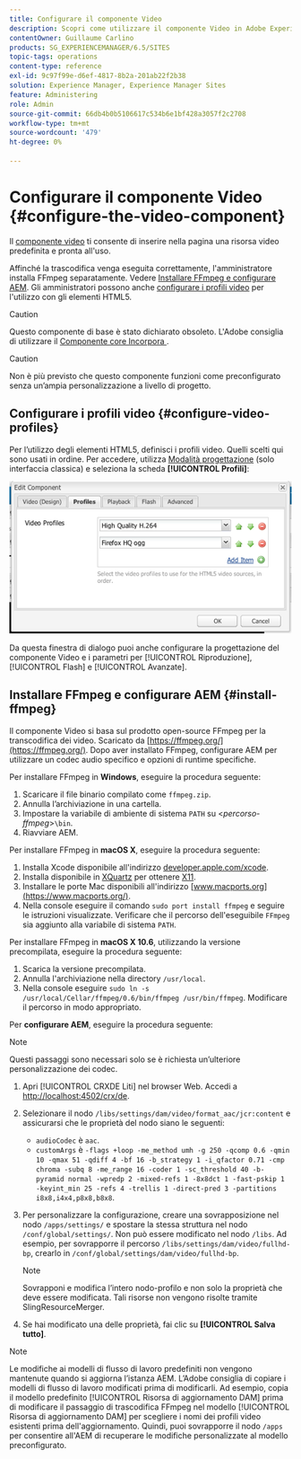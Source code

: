 ```yaml
---
title: Configurare il componente Video
description: Scopri come utilizzare il componente Video in Adobe Experience Manager per inserire nella pagina una risorsa video predefinita e pronta all’uso.
contentOwner: Guillaume Carlino
products: SG_EXPERIENCEMANAGER/6.5/SITES
topic-tags: operations
content-type: reference
exl-id: 9c97f99e-d6ef-4817-8b2a-201ab22f2b38
solution: Experience Manager, Experience Manager Sites
feature: Administering
role: Admin
source-git-commit: 66db4b0b5106617c534b6e1bf428a3057f2c2708
workflow-type: tm+mt
source-wordcount: '479'
ht-degree: 0%

---
```


# Configurare il componente Video {#configure-the-video-component}

Il [componente video](/help/sites-authoring/default-components-foundation.md#video) ti consente di inserire nella pagina una risorsa video predefinita e pronta all&#39;uso.

Affinché la trascodifica venga eseguita correttamente, l&#39;amministratore installa FFmpeg separatamente. Vedere [Installare FFmpeg e configurare AEM](#install-ffmpeg). Gli amministratori possono anche [configurare i profili video](#configure-video-profiles) per l&#39;utilizzo con gli elementi HTML5.

>[!CAUTION]
>
>Questo componente di base è stato dichiarato obsoleto. L&#39;Adobe consiglia di utilizzare il [Componente core Incorpora ](https://experienceleague.adobe.com/docs/experience-manager-core-components/using/wcm-components/embed.html?lang=it).

>[!CAUTION]
>
>Non è più previsto che questo componente funzioni come preconfigurato senza un’ampia personalizzazione a livello di progetto.

## Configurare i profili video {#configure-video-profiles}

Per l’utilizzo degli elementi HTML5, definisci i profili video. Quelli scelti qui sono usati in ordine. Per accedere, utilizza [Modalità progettazione](/help/sites-authoring/default-components-designmode.md) (solo interfaccia classica) e seleziona la scheda **[!UICONTROL Profili]**:

![chlimage_1-317](assets/chlimage_1-317.png)

Da questa finestra di dialogo puoi anche configurare la progettazione del componente Video e i parametri per [!UICONTROL Riproduzione], [!UICONTROL Flash] e [!UICONTROL Avanzate].

## Installare FFmpeg e configurare AEM {#install-ffmpeg}

Il componente Video si basa sul prodotto open-source FFmpeg per la transcodifica dei video. Scaricato da [https://ffmpeg.org/](https://ffmpeg.org/). Dopo aver installato FFmpeg, configurare AEM per utilizzare un codec audio specifico e opzioni di runtime specifiche.

Per installare FFmpeg in **Windows**, eseguire la procedura seguente:

1. Scaricare il file binario compilato come `ffmpeg.zip`.
1. Annulla l’archiviazione in una cartella.
1. Impostare la variabile di ambiente di sistema `PATH` su &lt;*percorso-ffmpeg*>`\bin`.
1. Riavviare AEM.

Per installare FFmpeg in **macOS X**, eseguire la procedura seguente:

1. Installa Xcode disponibile all&#39;indirizzo [developer.apple.com/xcode](https://developer.apple.com/xcode/).
1. Installa disponibile in [XQuartz](https://www.xquartz.org) per ottenere [X11](https://support.apple.com/en-us/100724).
1. Installare le porte Mac disponibili all&#39;indirizzo [www.macports.org](https://www.macports.org/).
1. Nella console eseguire il comando `sudo port install ffmpeg` e seguire le istruzioni visualizzate. Verificare che il percorso dell&#39;eseguibile `FFmpeg` sia aggiunto alla variabile di sistema `PATH`.

Per installare FFmpeg in **macOS X 10.6**, utilizzando la versione precompilata, eseguire la procedura seguente:

1. Scarica la versione precompilata.
1. Annulla l&#39;archiviazione nella directory `/usr/local`.
1. Nella console eseguire `sudo ln -s /usr/local/Cellar/ffmpeg/0.6/bin/ffmpeg /usr/bin/ffmpeg`. Modificare il percorso in modo appropriato.

Per **configurare AEM**, eseguire la procedura seguente:

>[!NOTE]
>
>Questi passaggi sono necessari solo se è richiesta un’ulteriore personalizzazione dei codec.

1. Apri [!UICONTROL CRXDE Liti] nel browser Web. Accedi a [http://localhost:4502/crx/de](http://localhost:4502/crx/de).
2. Selezionare il nodo `/libs/settings/dam/video/format_aac/jcr:content` e assicurarsi che le proprietà del nodo siano le seguenti:

   * `audioCodec` è `aac`.
   * `customArgs` è `-flags +loop -me_method umh -g 250 -qcomp 0.6 -qmin 10 -qmax 51 -qdiff 4 -bf 16 -b_strategy 1 -i_qfactor 0.71 -cmp chroma -subq 8 -me_range 16 -coder 1 -sc_threshold 40 -b-pyramid normal -wpredp 2 -mixed-refs 1 -8x8dct 1 -fast-pskip 1 -keyint_min 25 -refs 4 -trellis 1 -direct-pred 3 -partitions i8x8,i4x4,p8x8,b8x8`.

3. Per personalizzare la configurazione, creare una sovrapposizione nel nodo `/apps/settings/` e spostare la stessa struttura nel nodo `/conf/global/settings/`. Non può essere modificato nel nodo `/libs`. Ad esempio, per sovrapporre il percorso `/libs/settings/dam/video/fullhd-bp`, crearlo in `/conf/global/settings/dam/video/fullhd-bp`.

   >[!NOTE]
   >
   >Sovrapponi e modifica l’intero nodo-profilo e non solo la proprietà che deve essere modificata. Tali risorse non vengono risolte tramite SlingResourceMerger.

4. Se hai modificato una delle proprietà, fai clic su **[!UICONTROL Salva tutto]**.

>[!NOTE]
>
>Le modifiche ai modelli di flusso di lavoro predefiniti non vengono mantenute quando si aggiorna l’istanza AEM. L’Adobe consiglia di copiare i modelli di flusso di lavoro modificati prima di modificarli. Ad esempio, copia il modello predefinito [!UICONTROL Risorsa di aggiornamento DAM] prima di modificare il passaggio di trascodifica FFmpeg nel modello [!UICONTROL Risorsa di aggiornamento DAM] per scegliere i nomi dei profili video esistenti prima dell&#39;aggiornamento. Quindi, puoi sovrapporre il nodo `/apps` per consentire all&#39;AEM di recuperare le modifiche personalizzate al modello preconfigurato.

